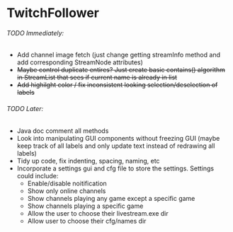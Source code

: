 # TwitchFollower

###### TODO Immediately:

- Add channel image fetch (just change getting streamInfo method and add corresponding StreamNode attributes)
- ~~Maybe control duplicate entires? Just create basic contains() algorithm in StreamList that sees if current name is already in list~~
- ~~Add highilght color / fix inconsistent looking selection/deselection of labels~~

###### TODO Later:

- Java doc comment all methods
- Look into manipulating GUI components without freezing GUI (maybe keep track of all labels and only update text instead of redrawing all labels)
- Tidy up code, fix indenting, spacing, naming, etc
- Incorporate a settings gui and cfg file to store the settings. Settings could include:
	- Enable/disable noitification
	- Show only online channels
	- Show channels playing any game  except a specific game
	- Show channels playing a specific game
	- Allow the user to choose their livestream.exe dir
	- Allow user to choose their cfg/names dir

